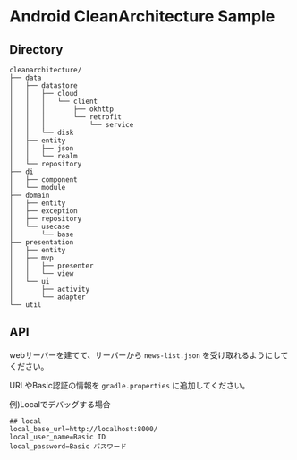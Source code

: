 # Android CleanArchitecture Sample

## Directory

```tree
cleanarchitecture/
├── data
│   ├── datastore
│   │   ├── cloud
│   │   │   └── client
│   │   │       ├── okhttp
│   │   │       └── retrofit
│   │   │           └── service
│   │   └── disk
│   ├── entity
│   │   ├── json
│   │   └── realm
│   └── repository
├── di
│   ├── component
│   └── module
├── domain
│   ├── entity
│   ├── exception
│   ├── repository
│   └── usecase
│       └── base
├── presentation
│   ├── entity
│   ├── mvp
│   │   ├── presenter
│   │   └── view
│   └── ui
│       ├── activity
│       └── adapter
└── util
```

## API

webサーバーを建てて、サーバーから `news-list.json` を受け取れるようにしてください。

URLやBasic認証の情報を `gradle.properties` に追加してください。

例)Localでデバッグする場合

```gradle.properties
## local
local_base_url=http://localhost:8000/
local_user_name=Basic ID
local_password=Basic パスワード
```
